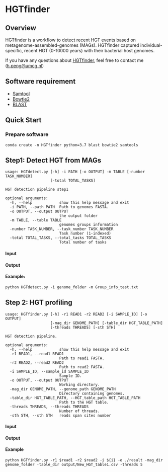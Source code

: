 # HGTfinder

## Overview

HGTfinder is a workflow to detect recent HGT events based on metagenome-assembled-genomes (MAGs). HGTfinder captured individual-specific, recent HGT (0-10000 years) with their bacterial host genomes. 

If you have any questions about [HGTfinder](https://github.com/HaoranPeng21/HGTfinder), feel free to contact me (h.peng@umcg.nl)

## Software requirement

* [Samtool](https://www.htslib.org/)
* [Bowtie2](https://bowtie-bio.sourceforge.net/bowtie2/manual.shtml)
* [BLAST](https://doi.org/10.1186/1471-2105-10-421)

## Quick Start

### Prepare software

```
conda create -n HGTfinder python=3.7 blast bowtie2 samtools
```



## Step1: Detect HGT from MAGs

```
usage: HGTdetect.py [-h] -i PATH [-o OUTPUT] -m TABLE [-number TASK_NUMBER]
                    [-total TOTAL_TASKS]

HGT detection pipeline step1

optional arguments:
  -h, --help            show this help message and exit
  -i PATH, --path PATH  Path to genomes FASTA.
  -o OUTPUT, --output OUTPUT
                        the output folder
  -m TABLE, --table TABLE
                        genomes groups information
  -number TASK_NUMBER, --task_number TASK_NUMBER
                        Task number (1-indexed)
  -total TOTAL_TASKS, --total_tasks TOTAL_TASKS
                        Total number of tasks
```

#### Input



#### Output



#### Example:

```
python HGTdetect.py -i genome_folder -m Group_info_test.txt
```



## Step 2: HGT profiling

```
usage: HGTfinder.py [-h] -r1 READ1 -r2 READ2 [-i SAMPLE_ID] [-o OUTPUT]
                    [-mag_dir GENOME_PATH] [-table_dir HGT_TABLE_PATH]
                    [-threads THREADS] [-sth STH]

HGT detection pipeline.

optional arguments:
  -h, --help            show this help message and exit
  -r1 READ1, --read1 READ1
                        Path to read1 FASTA.
  -r2 READ2, --read2 READ2
                        Path to read2 FASTA.
  -i SAMPLE_ID, --sample_id SAMPLE_ID
                        Sample ID.
  -o OUTPUT, --output OUTPUT
                        Working directory.
  -mag_dir GENOME_PATH, --genome_path GENOME_PATH
                        Directory containing genomes.
  -table_dir HGT_TABLE_PATH, --HGT_table_path HGT_TABLE_PATH
                        Path to the HGT table.
  -threads THREADS, --threads THREADS
                        Number of threads.
  -sth STH, --sth STH   reads span sites number
```



#### Input



#### Output





#### Example

```
python HGTfinder.py -r1 $read1 -r2 $read2 -i ${i} -o ./result -mag_dir genome_folder -table_dir output/New_HGT_table1.csv -threads 5
```










